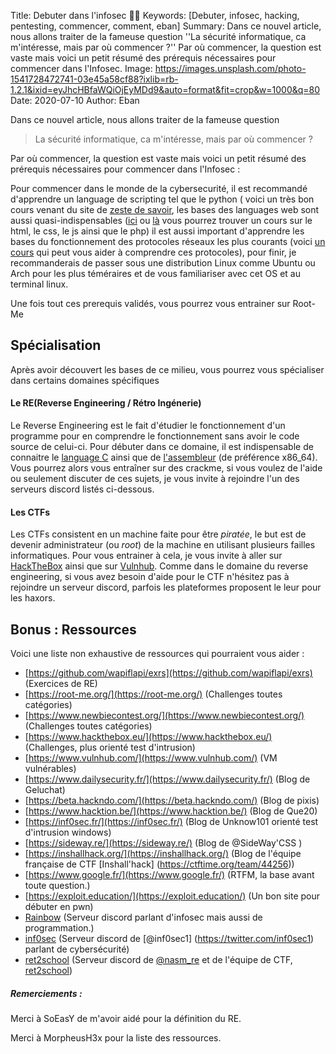 Title: Debuter dans l'infosec 👨‍💻
Keywords: [Debuter, infosec, hacking, pentesting, commencer, comment, eban]
Summary: Dans ce nouvel article, nous allons traiter de la fameuse question ''La sécurité informatique, ca m'intéresse, mais par où commencer ?'' Par où commencer, la question est vaste mais voici un petit résumé des prérequis nécessaires pour commencer dans l'Infosec.
Image: https://images.unsplash.com/photo-1541728472741-03e45a58cf88?ixlib=rb-1.2.1&ixid=eyJhcHBfaWQiOjEyMDd9&auto=format&fit=crop&w=1000&q=80
Date: 2020-07-10
Author: Eban

Dans ce nouvel article, nous allons traiter de la fameuse question

> La sécurité informatique, ca m'intéresse, mais par où commencer ?

Par où commencer, la question est vaste mais voici un petit résumé des prérequis nécessaires pour commencer dans l'Infosec :

Pour commencer dans le monde de la cybersecurité, il est recommandé d'apprendre un language de scripting tel que le python ( voici un très bon cours venant du site de [zeste de savoir](https://zestedesavoir.com/tutoriels/799/apprendre-a-programmer-avec-python-3/), les bases des languages web sont aussi quasi-indispensables ([ici](https://apprendre-html.3wa.fr/courses) ou [là](https://openclassrooms.com/fr/courses/918836-concevez-votre-site-web-avec-php-et-mysql) vous pourrez trouver un cours sur le html, le css, le js ainsi que le php) il est aussi important d'apprendre les bases du fonctionnement des protocoles réseaux les plus courants (voici [un cours](https://openclassrooms.com/fr/courses/857447-apprenez-le-fonctionnement-des-reseaux-tcp-ip) qui peut vous aider à comprendre ces protocoles), pour finir, je recommanderais de passer sous une distribution Linux comme Ubuntu ou Arch pour les plus téméraires et de vous familiariser avec cet OS et au terminal linux.

Une fois tout ces prerequis validés, vous pourrez vous entrainer sur Root-Me

## Spécialisation

Après avoir découvert les bases de ce milieu, vous pourrez vous spécialiser dans certains domaines spécifiques

#### Le RE(Reverse Engineering / Rétro Ingénerie)

Le Reverse Engineering est le fait d'étudier le fonctionnement d'un programme pour en comprendre le fonctionnement sans avoir le code source de celui-ci.
Pour débuter dans ce domaine, il est indispensable de connaitre le [language C](https://zestedesavoir.com/tutoriels/755/le-langage-c-1/) ainsi que de [l'assembleur](https://www.youtube.com/watch?v=yxzUi8MdOAA&list=PLcT0DaY68xGzzmj47WSbb8XaIwWFjVlKz) (de préférence x86_64).
Vous pourrez alors vous entraîner sur des crackme, si vous voulez de l'aide ou seulement discuter de ces sujets, je vous invite à rejoindre l'un des serveurs discord listés ci-dessous.

#### Les CTFs

Les CTFs consistent en un machine faite pour être *piratée*, le but est de devenir administrateur (ou *root*) de la machine en utilisant plusieurs failles informatiques. Pour vous entrainer à cela, je vous invite à aller sur [HackTheBox](https://hackthebox.eu) ainsi que sur [Vulnhub](https://vulnhub.com).
Comme dans le domaine du reverse engineering, si vous avez besoin d'aide pour le CTF n'hésitez pas à rejoindre un serveur discord, parfois les plateformes proposent le leur pour les haxors.

## Bonus : Ressources
Voici une liste non exhaustive de ressources qui pourraient vous aider :

- [https://github.com/wapiflapi/exrs](https://github.com/wapiflapi/exrs) (Exercices de RE)
- [https://root-me.org/](https://root-me.org/) (Challenges toutes catégories)
- [https://www.newbiecontest.org/](https://www.newbiecontest.org/) (Challenges toutes catégories)
- [https://www.hackthebox.eu/](https://www.hackthebox.eu/) (Challenges, plus orienté test d'intrusion)
- [https://www.vulnhub.com/](https://www.vulnhub.com/) (VM vulnérables)
- [https://www.dailysecurity.fr/](https://www.dailysecurity.fr/) (Blog de Geluchat)
- [https://beta.hackndo.com/](https://beta.hackndo.com/) (Blog de pixis)
- [https://www.hacktion.be/](https://www.hacktion.be/) (Blog de Que20)
- [https://inf0sec.fr/](https://inf0sec.fr/) (Blog de Unknow101 orienté test d'intrusion windows)
- [https://sideway.re/](https://sideway.re/) (Blog de @SideWay'CSS )
- [https://inshallhack.org/](https://inshallhack.org/) (Blog de l'équipe française de CTF [Inshall'hack] (https://ctftime.org/team/44256))
- [https://www.google.fr/](https://www.google.fr/) (RTFM, la base avant toute question.)
- [https://exploit.education/](https://exploit.education/) (Un bon site pour débuter en pwn)
- [Rainbow](https://discord.gg/heAw9mZ) (Serveur discord parlant d'infosec mais aussi de programmation.)
- [inf0sec](https://discord.gg/YEy6aZ4) (Serveur discord de [@inf0sec1] (https://twitter.com/inf0sec1) parlant de cybersécurité)
- [ret2school](https://discord.gg/gFws9jH) (Serveur discord de [@nasm_re](https://twitter.com/nasm_re) et de l'équipe de CTF, [ret2school](https://twitter.com/ret2school_fr))

##### Remerciements :
Merci à SoEasY de m'avoir aidé pour la définition du RE.

Merci à MorpheusH3x pour la liste des ressources.
